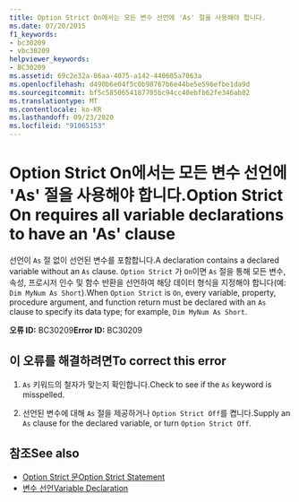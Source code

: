 ```yaml
---
title: Option Strict On에서는 모든 변수 선언에 'As' 절을 사용해야 합니다.
ms.date: 07/20/2015
f1_keywords:
- bc30209
- vbc30209
helpviewer_keywords:
- BC30209
ms.assetid: 69c2e32a-86aa-4075-a142-440605a7063a
ms.openlocfilehash: d490b6e04f5c0b98767b6e44be5e596efbe1da9d
ms.sourcegitcommit: bf5c5850654187705bc94cc40ebfb62fe346ab02
ms.translationtype: MT
ms.contentlocale: ko-KR
ms.lasthandoff: 09/23/2020
ms.locfileid: "91065153"
---
```

# <a name="option-strict-on-requires-all-variable-declarations-to-have-an-as-clause"></a><span data-ttu-id="2319b-102">Option Strict On에서는 모든 변수 선언에 'As' 절을 사용해야 합니다.</span><span class="sxs-lookup"><span data-stu-id="2319b-102">Option Strict On requires all variable declarations to have an 'As' clause</span></span>

<span data-ttu-id="2319b-103">선언이 `As` 절 없이 선언된 변수를 포함합니다.</span><span class="sxs-lookup"><span data-stu-id="2319b-103">A declaration contains a declared variable without an `As` clause.</span></span> <span data-ttu-id="2319b-104">`Option Strict` 가 `On`이면 `As` 절을 통해 모든 변수, 속성, 프로시저 인수 및 함수 반환을 선언하여 해당 데이터 형식을 지정해야 합니다(예: `Dim MyNum As Short`).</span><span class="sxs-lookup"><span data-stu-id="2319b-104">When `Option Strict` is `On`, every variable, property, procedure argument, and function return must be declared with an `As` clause to specify its data type; for example, `Dim MyNum As Short`.</span></span>  
  
 <span data-ttu-id="2319b-105">**오류 ID:** BC30209</span><span class="sxs-lookup"><span data-stu-id="2319b-105">**Error ID:** BC30209</span></span>  
  
## <a name="to-correct-this-error"></a><span data-ttu-id="2319b-106">이 오류를 해결하려면</span><span class="sxs-lookup"><span data-stu-id="2319b-106">To correct this error</span></span>  
  
1. <span data-ttu-id="2319b-107">`As` 키워드의 철자가 맞는지 확인합니다.</span><span class="sxs-lookup"><span data-stu-id="2319b-107">Check to see if the `As` keyword is misspelled.</span></span>  
  
2. <span data-ttu-id="2319b-108">선언된 변수에 대해 `As` 절을 제공하거나 `Option Strict Off`를 켭니다.</span><span class="sxs-lookup"><span data-stu-id="2319b-108">Supply an `As` clause for the declared variable, or turn `Option Strict Off`.</span></span>  
  
## <a name="see-also"></a><span data-ttu-id="2319b-109">참조</span><span class="sxs-lookup"><span data-stu-id="2319b-109">See also</span></span>

- [<span data-ttu-id="2319b-110">Option Strict 문</span><span class="sxs-lookup"><span data-stu-id="2319b-110">Option Strict Statement</span></span>](../language-reference/statements/option-strict-statement.md)
- [<span data-ttu-id="2319b-111">변수 선언</span><span class="sxs-lookup"><span data-stu-id="2319b-111">Variable Declaration</span></span>](../programming-guide/language-features/variables/variable-declaration.md)
